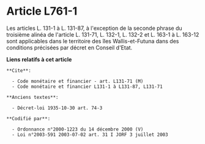 # Article L761-1

Les articles L. 131-1 à L. 131-87, à l'exception de la seconde phrase du troisième alinéa de l'article L. 131-71, L. 132-1,
L. 132-2 et L. 163-1 à L. 163-12 sont applicables dans le territoire des îles Wallis-et-Futuna dans des conditions précisées
par décret en Conseil d'Etat.

**Liens relatifs à cet article**

	**Cite**:

	  - Code monétaire et financier - art. L131-71 (M)
	  - Code monétaire et financier L131-1 à L131-87, L131-71

	**Anciens textes**:

	  - Décret-loi 1935-10-30 art. 74-3

	**Codifié par**:

	  - Ordonnance n°2000-1223 du 14 décembre 2000 (V)
	  - Loi n°2003-591 2003-07-02 art. 31 I JORF 3 juillet 2003
